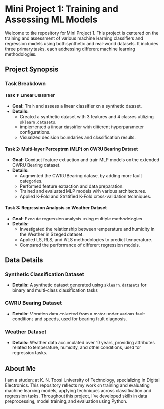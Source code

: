 # Mini Project 1: Training and Assessing ML Models

Welcome to the repository for Mini Project 1. This project is centered on the training and assessment of various machine learning classifiers and regression models using both synthetic and real-world datasets. It includes three primary tasks, each addressing different machine learning methodologies.

## Project Synopsis

### Task Breakdown

#### Task 1: Linear Classifier
- **Goal:** Train and assess a linear classifier on a synthetic dataset.
- **Details:**
  - Created a synthetic dataset with 3 features and 4 classes utilizing `sklearn.datasets`.
  - Implemented a linear classifier with different hyperparameter configurations.
  - Visualized decision boundaries and classification results.

#### Task 2: Multi-layer Perceptron (MLP) on CWRU Bearing Dataset
- **Goal:** Conduct feature extraction and train MLP models on the extended CWRU Bearing dataset.
- **Details:**
  - Augmented the CWRU Bearing dataset by adding more fault categories.
  - Performed feature extraction and data preparation.
  - Trained and evaluated MLP models with various architectures.
  - Applied K-Fold and Stratified K-Fold cross-validation techniques.

#### Task 3: Regression Analysis on Weather Dataset
- **Goal:** Execute regression analysis using multiple methodologies.
- **Details:**
  - Investigated the relationship between temperature and humidity in the Weather in Szeged dataset.
  - Applied LS, RLS, and WLS methodologies to predict temperature.
  - Compared the performance of different regression models.

## Data Details

### Synthetic Classification Dataset
- **Details:** A synthetic dataset generated using `sklearn.datasets` for binary and multi-class classification tasks.

### CWRU Bearing Dataset
- **Details:** Vibration data collected from a motor under various fault conditions and speeds, used for bearing fault diagnosis.

### Weather Dataset
- **Details:** Weather data accumulated over 10 years, providing attributes related to temperature, humidity, and other conditions, used for regression tasks.

## About Me

I am a student at K. N. Toosi University of Technology, specializing in Digital Electronics. This repository reflects my work on training and evaluating machine learning models, applying techniques across classification and regression tasks. Throughout this project, I've developed skills in data preprocessing, model training, and evaluation using Python.
